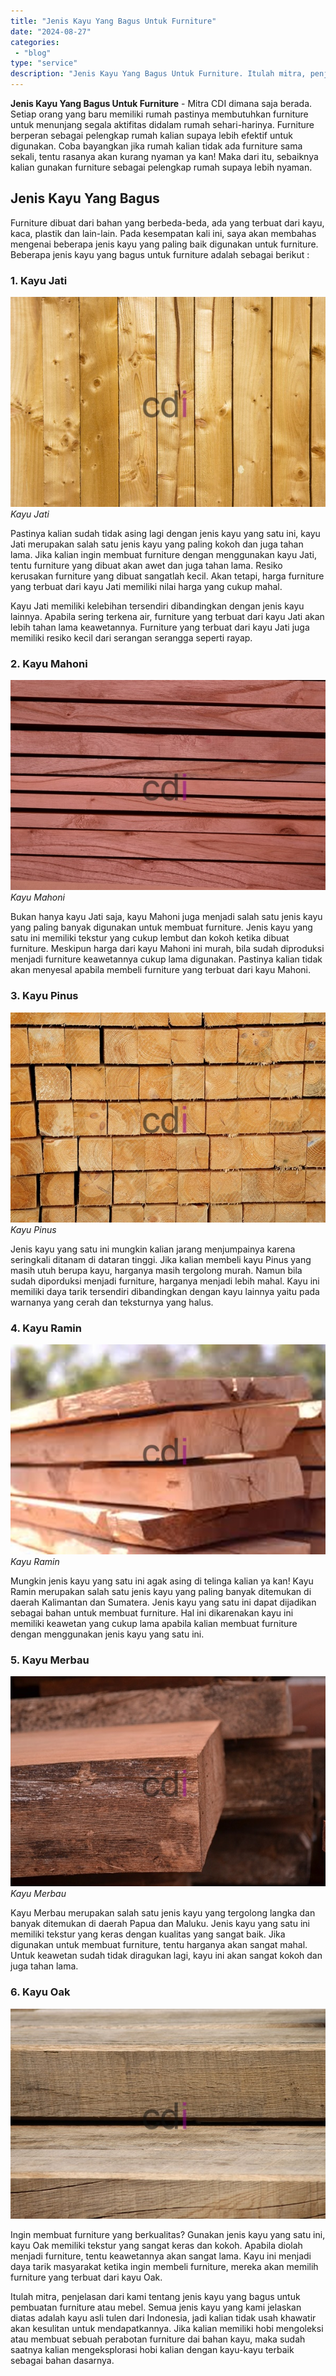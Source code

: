 ```yaml
---
title: "Jenis Kayu Yang Bagus Untuk Furniture"
date: "2024-08-27"
categories:
 - "blog"
type: "service"
description: "Jenis Kayu Yang Bagus Untuk Furniture. Itulah mitra, penjelasan dari kami tentang jenis kayu yang bagus untuk pembuatan furniture atau mebel. Semua jenis kay..."
---
```


**Jenis Kayu Yang Bagus Untuk Furniture** - Mitra CDI dimana saja berada. Setiap orang yang baru memiliki rumah pastinya membutuhkan furniture untuk menunjang segala aktifitas didalam rumah sehari-harinya. Furniture berperan sebagai pelengkap rumah kalian supaya lebih efektif untuk digunakan. Coba bayangkan jika rumah kalian tidak ada furniture sama sekali, tentu rasanya akan kurang nyaman ya kan! Maka dari itu, sebaiknya kalian gunakan furniture sebagai pelengkap rumah supaya lebih nyaman.

## Jenis Kayu Yang Bagus

Furniture dibuat dari bahan yang berbeda-beda, ada yang terbuat dari kayu, kaca, plastik dan lain-lain. Pada kesempatan kali ini, saya akan membahas mengenai beberapa jenis kayu yang paling baik digunakan untuk furniture. Beberapa jenis kayu yang bagus untuk furniture adalah sebagai berikut :
### 1\. Kayu Jati

![Jenis Kayu Yang Bagus](/images/blog/Jenis-kayu-furniture-1.jpg)
*Kayu Jati*

Pastinya kalian sudah tidak asing lagi dengan jenis kayu yang satu ini, kayu Jati merupakan salah satu jenis kayu yang paling kokoh dan juga tahan lama. Jika kalian ingin membuat furniture dengan menggunakan kayu Jati, tentu furniture yang dibuat akan awet dan juga tahan lama. Resiko kerusakan furniture yang dibuat sangatlah kecil. Akan tetapi, harga furniture yang terbuat dari kayu Jati memiliki nilai harga yang cukup mahal.

Kayu Jati memiliki kelebihan tersendiri dibandingkan dengan jenis kayu lainnya. Apabila sering terkena air, furniture yang terbuat dari kayu Jati akan lebih tahan lama keawetannya. Furniture yang terbuat dari kayu Jati juga memiliki resiko kecil dari serangan serangga seperti rayap.

### 2\. Kayu Mahoni

![Jenis Kayu Yang Bagus](/images/blog/Jenis-kayu-furniture-2.jpg)
*Kayu Mahoni*

Bukan hanya kayu Jati saja, kayu Mahoni juga menjadi salah satu jenis kayu yang paling banyak digunakan untuk membuat furniture. Jenis kayu yang satu ini memiliki tekstur yang cukup lembut dan kokoh ketika dibuat furniture. Meskipun harga dari kayu Mahoni ini murah, bila sudah diproduksi menjadi furniture keawetannya cukup lama digunakan. Pastinya kalian tidak akan menyesal apabila membeli furniture yang terbuat dari kayu Mahoni.

### 3\. Kayu Pinus

![Jenis Kayu Yang Bagus](/images/blog/Jenis-kayu-furniture-4.jpg)
*Kayu Pinus*

Jenis kayu yang satu ini mungkin kalian jarang menjumpainya karena seringkali ditanam di dataran tinggi. Jika kalian membeli kayu Pinus yang masih utuh berupa kayu, harganya masih tergolong murah. Namun bila sudah diporduksi menjadi furniture, harganya menjadi lebih mahal. Kayu ini memiliki daya tarik tersendiri dibandingkan dengan kayu lainnya yaitu pada warnanya yang cerah dan teksturnya yang halus.

### 4\. Kayu Ramin

![](/images/blog/Jenis-kayu-furniturekayu.jpg)
*Kayu Ramin*

Mungkin jenis kayu yang satu ini agak asing di telinga kalian ya kan! Kayu Ramin merupakan salah satu jenis kayu yang paling banyak ditemukan di daerah Kalimantan dan Sumatera. Jenis kayu yang satu ini dapat dijadikan sebagai bahan untuk membuat furniture. Hal ini dikarenakan kayu ini memiliki keawetan yang cukup lama apabila kalian membuat furniture dengan menggunakan jenis kayu yang satu ini.

### 5\. Kayu Merbau

![](/images/blog/Jenis-kayu-furniture-3.jpg)
*Kayu Merbau*

Kayu Merbau merupakan salah satu jenis kayu yang tergolong langka dan banyak ditemukan di daerah Papua dan Maluku. Jenis kayu yang satu ini memiliki tekstur yang keras dengan kualitas yang sangat baik. Jika digunakan untuk membuat furniture, tentu harganya akan sangat mahal. Untuk keawetan sudah tidak diragukan lagi, kayu ini akan sangat kokoh dan juga tahan lama.

### 6\. Kayu Oak

![Jenis-kayu-furniture-5](/images/blog/Jenis-kayu-furniture-5.jpg)

Ingin membuat furniture yang berkualitas? Gunakan jenis kayu yang satu ini, kayu Oak memiliki tekstur yang sangat keras dan kokoh. Apabila diolah menjadi furniture, tentu keawetannya akan sangat lama. Kayu ini menjadi daya tarik masyarakat ketika ingin membeli furniture, mereka akan memilih furniture yang terbuat dari kayu Oak.

Itulah mitra, penjelasan dari kami tentang jenis kayu yang bagus untuk pembuatan furniture atau mebel. Semua jenis kayu yang kami jelaskan diatas adalah kayu asli tulen dari Indonesia, jadi kalian tidak usah khawatir akan kesulitan untuk mendapatkannya. Jika kalian memiliki hobi mengoleksi atau membuat sebuah perabotan furniture dai bahan kayu, maka sudah saatnya kalian mengeksplorasi hobi kalian dengan kayu-kayu terbaik sebagai bahan dasarnya.

